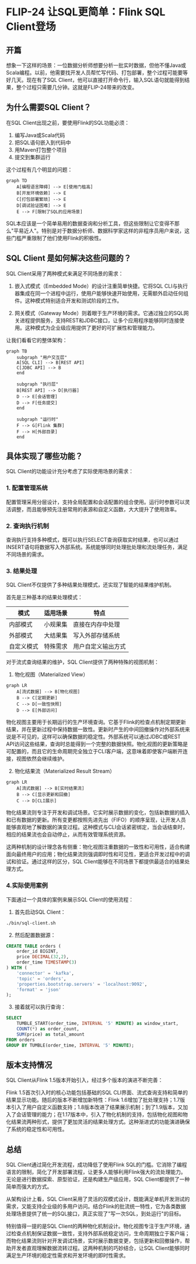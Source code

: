 # FLIP-24 让SQL更简单：Flink SQL Client登场

## 开篇

想象一下这样的场景：一位数据分析师想要分析一批实时数据，但他不懂Java或Scala编程。以前，他需要找开发人员帮忙写代码、打包部署，整个过程可能要等好几天。现在有了SQL Client，他可以直接打开命令行，输入SQL语句就能得到结果，整个过程只需要几分钟。这就是FLIP-24带来的改变。

## 为什么需要SQL Client？

在SQL Client出现之前，要使用Flink的SQL功能必须：

1. 编写Java或Scala代码
2. 把SQL语句嵌入到代码中
3. 用Maven打包整个项目
4. 提交到集群运行

这个过程有几个明显的问题：

```mermaid
graph TD
    A[编程语言障碍] --> E[使用门槛高]
    B[开发环境依赖] --> E
    C[打包部署繁琐] --> E
    D[调试验证困难] --> E
    E --> F[限制了SQL的应用场景]
```

SQL本应该是一个简单易用的数据查询和分析工具，但这些限制让它变得不那么"平易近人"。特别是对于数据分析师、数据科学家这样的非程序员用户来说，这些门槛严重限制了他们使用Flink的积极性。

## SQL Client 是如何解决这些问题的？

SQL Client采用了两种模式来满足不同场景的需求：

1. 嵌入式模式（Embedded Mode）的设计注重简单快捷。它将SQL CLI与执行器集成在同一个进程中运行，使用户能够快速开始使用，无需额外启动任何组件。这种模式特别适合开发和测试阶段的工作。

2. 网关模式（Gateway Mode）则着眼于生产环境的需求。它通过独立的SQL网关进程提供服务，支持REST和JDBC接口，让多个应用程序能够同时连接使用。这种模式为企业级应用提供了更好的可扩展性和管理能力。

让我们看看它的整体架构：

```mermaid
graph TB
    subgraph "用户交互层"
    A[SQL CLI] --> B[REST API]
    C[JDBC API] --> B
    end
    
    subgraph "执行层"
    B[REST API] --> D[执行器]
    D --> E[会话管理]
    D --> F[任务提交]
    end
    
    subgraph "运行时"
    F --> G[Flink 集群]
    F --> H[外部目录]
    end
```

## 具体实现了哪些功能？

SQL Client的功能设计充分考虑了实际使用场景的需求：

### 1. 配置管理系统
配置管理采用分层设计，支持全局配置和会话配置的组合使用。运行时参数可以灵活调整，而且能够预先注册常用的表源和自定义函数，大大提升了使用效率。

### 2. 查询执行机制
查询执行支持多种模式，既可以执行SELECT查询获取实时结果，也可以通过INSERT语句将数据写入外部系统。系统能够同时处理批处理和流处理任务，满足不同场景的需求。

### 3. 结果处理
SQL Client不仅提供了多种结果处理模式，还实现了智能的结果维护机制。

首先是三种基本的结果处理模式：

| 模式 | 适用场景 | 特点 |
|------|---------|------|
| 内部模式 | 小规果集 | 直接在内存中处理 |
| 外部模式 | 大结果集 | 写入外部存储系统 |
| 自定义模式 | 特殊需求 | 用户自定义输出方式 |

对于流式查询结果的维护，SQL Client提供了两种特殊的视图机制：

1. 物化视图（Materialized View）
```mermaid
graph LR
    A[流式数据] --> B[物化视图]
    B --> C[定期更新]
    C --> D[一致性快照]
    D --> E[外部访问]
```

物化视图主要用于长期运行的生产环境查询。它基于Flink的检查点机制定期更新结果，并在更新过程中保持数据一致性。更新时产生的中间回撤操作对外部系统来说是不可见的，这样可以确保数据的稳定性。外部系统可以通过JDBC或REST API访问这些结果，查询时总能得到一个完整的数据快照。物化视图的更新策略是可配置的，而且它的生命周期完全独立于CLI客户端，这意味着即使客户端断开连接，视图依然会继续维护。

2. 物化结果流（Materialized Result Stream）
```mermaid
graph LR
    A[流式数据] --> B[实时结果流]
    B --> C[显示更新和回撤]
    C --> D[CLI展示]
```

物化结果流则专注于开发和调试场景。它实时展示数据的变化，包括新数据的插入和已有数据的更新。所有变更都按照先进先出（FIFO）的顺序呈现，让开发人员能够直观地了解数据的演变过程。这种模式与CLI会话紧密绑定，当会话结束时，相应的结果流也会自动停止，从而有效管理系统资源。

这两种机制的设计理念各有侧重：物化视图注重数据的一致性和可用性，适合构建面向最终用户的应用；物化结果流则强调即时性和可见性，更适合开发过程中的调试和验证。通过这样的区分，SQL Client能够在不同场景下都提供最适合的结果处理方式。

### 4.实际使用案例

下面通过一个具体的案例来展示SQL Client的使用流程：

1. 首先启动SQL Client：
```bash
./bin/sql-client.sh
```

2. 然后配置数据源：
```sql
CREATE TABLE orders (
    order_id BIGINT,
    price DECIMAL(32,2),
    order_time TIMESTAMP(3)
) WITH (
    'connector' = 'kafka',
    'topic' = 'orders',
    'properties.bootstrap.servers' = 'localhost:9092',
    'format' = 'json'
);
```

3. 接着就可以执行查询：
```sql
SELECT 
    TUMBLE_START(order_time, INTERVAL '5' MINUTE) as window_start,
    COUNT(*) as order_count,
    SUM(price) as total_amount
FROM orders
GROUP BY TUMBLE(order_time, INTERVAL '5' MINUTE);
```

## 版本支持情况

SQL Client从Flink 1.5版本开始引入，经过多个版本的演进不断完善：

Flink 1.5首次引入时的核心功能包括基础的SQL CLI界面、流式查询支持和简单的结果显示功能。随后的版本不断增加新特性：Flink 1.6增加了批处理支持；1.7版本引入了用户自定义函数支持；1.8版本改进了结果展示机制；到了1.9版本，又加入了会话管理的能力；在1.17版本中，引入了物化机制的支持，包括物化视图和物化结果流两种形式，提供了更加灵活的结果处理方式。这种渐进式的功能演进确保了系统的稳定性和可用性。

## 总结

SQL Client通过简化开发流程，成功降低了使用Flink SQL的门槛。它消除了编程语言的限制，简化了开发部署流程，让更多人能够利用Flink强大的流处理能力。无论是进行数据探索、原型验证，还是构建生产级应用，SQL Client都提供了一种简单而强大的方式。

从架构设计上看，SQL Client采用了灵活的双模式设计，既能满足单机开发测试的需求，又能支持企业级的多用户访问。结合Flink的批流统一特性，它为各类数据处理场景提供了统一的SQL接口，真正实现了"写一次SQL，到处运行"的目标。

特别值得一提的是SQL Client的两种物化机制设计。物化视图专注于生产环境，通过检查点机制保证数据一致性，支持外部系统稳定访问，生命周期独立于客户端；而物化结果流则针对开发调试场景，实时展示数据变更，包括更新和回撤操作，帮助开发者直观理解数据流转过程。这两种机制的巧妙结合，让SQL Client能够同时满足生产环境的稳定性需求和开发环境的即时性需求。
